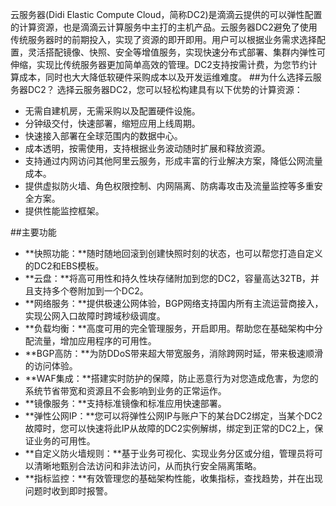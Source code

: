 云服务器(Didi Elastic Compute Cloud，简称DC2)是滴滴云提供的可以弹性配置的计算资源，也是滴滴云计算服务中主打的主机产品。云服务器DC2避免了使用传统服务器时的前期投入，实现了资源的即开即用。用户可以根据业务需求选择配置，灵活搭配镜像、快照、安全等增值服务，实现快速分布式部署、集群内弹性可伸缩，实现比传统服务器更加简单高效的管理。DC2支持按需计费，为您节约计算成本，同时也大大降低软硬件采购成本以及开发运维难度。
##为什么选择云服务器DC2？
选择云服务器DC2，您可以轻松构建具有以下优势的计算资源：
- 无需自建机房，无需采购以及配置硬件设施。
- 分钟级交付，快速部署，缩短应用上线周期。
- 快速接入部署在全球范围内的数据中心。
- 成本透明，按需使用，支持根据业务波动随时扩展和释放资源。
- 支持通过内网访问其他阿里云服务，形成丰富的行业解决方案，降低公网流量成本。
- 提供虚拟防火墙、角色权限控制、内网隔离、防病毒攻击及流量监控等多重安全方案。
- 提供性能监控框架。

##主要功能 
- **快照功能：**随时随地回滚到创建快照时刻的状态，也可以帮您打造自定义的DC2和EBS模板。
- **云盘：**将高可用性和持久性块存储附加到您的DC2，容量高达32TB，并且支持多个卷附加到一个DC2。
- **网络服务：**提供极速公网体验，BGP网络支持国内所有主流运营商接入，实现公网入口故障时跨域秒级调度。
- **负载均衡：**高度可用的完全管理服务，开启即用。帮助您在基础架构中分配流量，增加应用程序的可用性。
- **BGP高防：**为防DDoS带来超大带宽服务，消除跨网时延，带来极速顺滑的访问体验。
- **WAF集成：**搭建实时防护的保障，防止恶意行为对您造成危害，为您的系统节省带宽和资源且不会影响到业务的正常运作。
- **镜像服务：**支持标准镜像和标准应用快速部署。
- **弹性公网IP：**您可以将弹性公网IP与账户下的某台DC2绑定，当某个DC2故障时，您可以快速将此IP从故障的DC2实例解绑，绑定到正常的DC2上，保证业务的可用性。
- **自定义防火墙规则：**基于业务可视化、实现业务分区或分组，管理员将可以清晰地甄别合法访问和非法访问，从而执行安全隔离策略。
- **指标监控：**有效管理您的基础架构性能，收集指标，查找趋势，并在出现问题时收到即时报警。

